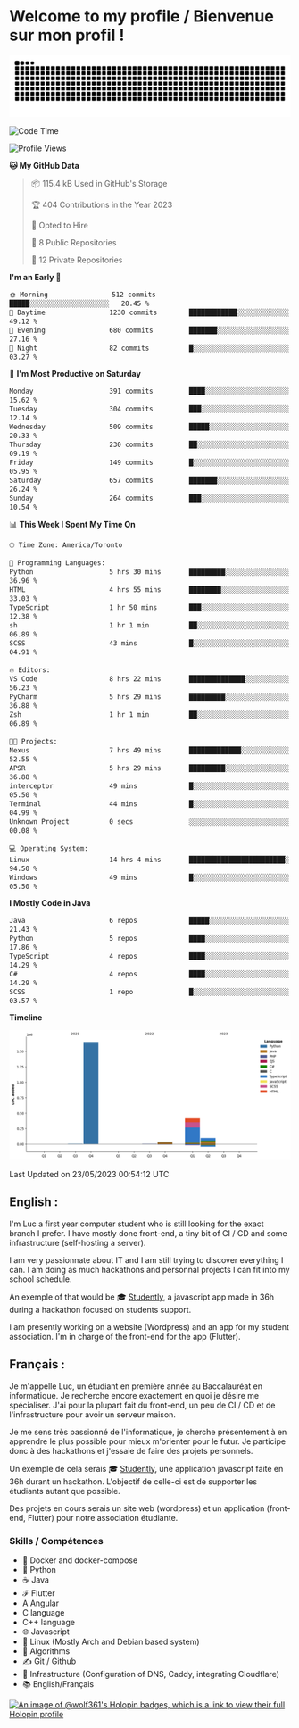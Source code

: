 # Welcome to my profile / Bienvenue sur mon profil !

![snake gif](https://github.com/wolf-361/wolf-361/blob/output/github-contribution-grid-snake.svg)

<!--START_SECTION:waka-->
![Code Time](http://img.shields.io/badge/Code%20Time-108%20hrs%2026%20mins-blue)

![Profile Views](http://img.shields.io/badge/Profile%20Views-0-blue)

**🐱 My GitHub Data** 

> 📦 115.4 kB Used in GitHub's Storage 
 > 
> 🏆 404 Contributions in the Year 2023
 > 
> 💼 Opted to Hire
 > 
> 📜 8 Public Repositories 
 > 
> 🔑 12 Private Repositories 
 > 
**I'm an Early 🐤** 

```text
🌞 Morning                512 commits         █████░░░░░░░░░░░░░░░░░░░░   20.45 % 
🌆 Daytime                1230 commits        ████████████░░░░░░░░░░░░░   49.12 % 
🌃 Evening                680 commits         ███████░░░░░░░░░░░░░░░░░░   27.16 % 
🌙 Night                  82 commits          █░░░░░░░░░░░░░░░░░░░░░░░░   03.27 % 
```
📅 **I'm Most Productive on Saturday** 

```text
Monday                   391 commits         ████░░░░░░░░░░░░░░░░░░░░░   15.62 % 
Tuesday                  304 commits         ███░░░░░░░░░░░░░░░░░░░░░░   12.14 % 
Wednesday                509 commits         █████░░░░░░░░░░░░░░░░░░░░   20.33 % 
Thursday                 230 commits         ██░░░░░░░░░░░░░░░░░░░░░░░   09.19 % 
Friday                   149 commits         █░░░░░░░░░░░░░░░░░░░░░░░░   05.95 % 
Saturday                 657 commits         ███████░░░░░░░░░░░░░░░░░░   26.24 % 
Sunday                   264 commits         ███░░░░░░░░░░░░░░░░░░░░░░   10.54 % 
```


📊 **This Week I Spent My Time On** 

```text
🕑︎ Time Zone: America/Toronto

💬 Programming Languages: 
Python                   5 hrs 30 mins       █████████░░░░░░░░░░░░░░░░   36.96 % 
HTML                     4 hrs 55 mins       ████████░░░░░░░░░░░░░░░░░   33.03 % 
TypeScript               1 hr 50 mins        ███░░░░░░░░░░░░░░░░░░░░░░   12.38 % 
sh                       1 hr 1 min          ██░░░░░░░░░░░░░░░░░░░░░░░   06.89 % 
SCSS                     43 mins             █░░░░░░░░░░░░░░░░░░░░░░░░   04.91 % 

🔥 Editors: 
VS Code                  8 hrs 22 mins       ██████████████░░░░░░░░░░░   56.23 % 
PyCharm                  5 hrs 29 mins       █████████░░░░░░░░░░░░░░░░   36.88 % 
Zsh                      1 hr 1 min          ██░░░░░░░░░░░░░░░░░░░░░░░   06.89 % 

🐱‍💻 Projects: 
Nexus                    7 hrs 49 mins       █████████████░░░░░░░░░░░░   52.55 % 
APSR                     5 hrs 29 mins       █████████░░░░░░░░░░░░░░░░   36.88 % 
interceptor              49 mins             █░░░░░░░░░░░░░░░░░░░░░░░░   05.50 % 
Terminal                 44 mins             █░░░░░░░░░░░░░░░░░░░░░░░░   04.99 % 
Unknown Project          0 secs              ░░░░░░░░░░░░░░░░░░░░░░░░░   00.08 % 

💻 Operating System: 
Linux                    14 hrs 4 mins       ████████████████████████░   94.50 % 
Windows                  49 mins             █░░░░░░░░░░░░░░░░░░░░░░░░   05.50 % 
```

**I Mostly Code in Java** 

```text
Java                     6 repos             █████░░░░░░░░░░░░░░░░░░░░   21.43 % 
Python                   5 repos             ████░░░░░░░░░░░░░░░░░░░░░   17.86 % 
TypeScript               4 repos             ████░░░░░░░░░░░░░░░░░░░░░   14.29 % 
C#                       4 repos             ████░░░░░░░░░░░░░░░░░░░░░   14.29 % 
SCSS                     1 repo              █░░░░░░░░░░░░░░░░░░░░░░░░   03.57 % 
```



**Timeline**

![Lines of Code chart](https://raw.githubusercontent.com/wolf-361/wolf-361/main/assets/bar_graph.png)


 Last Updated on 23/05/2023 00:54:12 UTC
<!--END_SECTION:waka-->

## English : 

I'm Luc a first year computer student who is still looking for the exact branch I prefer. I have mostly done front-end, a tiny bit of CI / CD and some infrastructure (self-hosting a server).

I am very passionnate about IT and I am still trying to discover everything I can. I am doing as much hackathons and personnal projects I can fit into my school schedule.

An exemple of that would be 🎓 [Studently](https://github.com/wolf-361/Studently-CodeJam12), a javascript app made in 36h during a hackathon focused on students support.

I am presently working on a website (Wordpress) and an app for my student association. I'm in charge of the front-end for the app (Flutter).

## Français :

Je m'appelle Luc, un étudiant en première année au Baccalauréat en informatique. Je recherche encore exactement en quoi je désire me spécialiser. J'ai pour la plupart fait du front-end, un peu de CI / CD et de l'infrastructure pour avoir un serveur maison.

Je me sens très passionné de l'informatique, je cherche présentement à en apprendre le plus possible pour mieux m'orienter pour le futur. Je participe donc à des hackathons et j'essaie de faire des projets personnels.

Un exemple de cela serais 🎓 [Studently](https://github.com/wolf-361/Studently-CodeJam12), une application javascript faite en 36h durant un hackathon. L'objectif de celle-ci est de supporter les étudiants autant que possible.

Des projets en cours serais un site web (wordpress) et un application (front-end, Flutter) pour notre association étudiante.

###  Skills / Compétences

* 🐋 Docker and docker-compose
* 🐍 Python
* ☕ Java
* ℱ Flutter
* A Angular
* C language
* C++ language
* 🌐 Javascript
* 🐧 Linux (Mostly Arch and Debian based system)
* 🧩 Algorithms
* ✍️ Git / Github
* 📜 Infrastructure (Configuration of DNS, Caddy, integrating Cloudflare)
* 📚 English/Français

[![An image of @wolf361's Holopin badges, which is a link to view their full Holopin profile](https://holopin.me/wolf361)](https://holopin.io/@wolf361)


